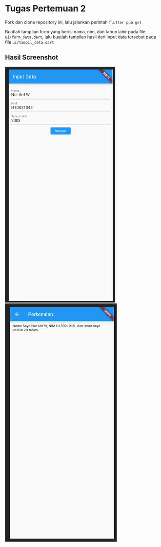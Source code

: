 # Tugas Pertemuan 2

Fork dan clone repository ini, lalu jalankan perintah `flutter pub get`

Buatlah tampilan form yang berisi nama, nim, dan tahun lahir pada file `ui/form_data.dart`, lalu buatlah tampilan hasil dari input data tersebut pada file `ui/tampil_data.dart`

## Hasil Screenshot

![alt text](https://github.com/romeonaw/tugas-2_NurArifW_H1D021048/blob/main/A_SS1.png?raw=true)
![alt text](A_SS2.png)
